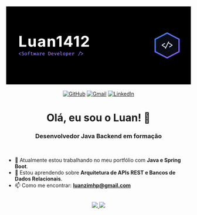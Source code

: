<p align="center">
  <img src="https://github.com/Luan1412/Luan1412/blob/main/banner.png?raw=true" alt="Banner do Perfil">
</p>

<p align="center">
  <a href="LINK_DO_SEU_GITHUB" target="_blank"><img src="https://img.shields.io/badge/GitHub-100000?style=for-the-badge&logo=github&logoColor=white" alt="GitHub"></a>
  <a href="mailto:luanzimhp@gmail.com" target="_blank"><img src="https://img.shields.io/badge/Gmail-D14836?style=for-the-badge&logo=gmail&logoColor=white" alt="Gmail"></a>
  <a href="www.linkedin.com/in/luan-santana-de-oliveira-b45882213" target="_blank"><img src="https://img.shields.io/badge/LinkedIn-0077B5?style=for-the-badge&logo=linkedin&logoColor=white" alt="LinkedIn"></a>
  </p>

<h1 align="center">Olá, eu sou o Luan! 👋</h1>
<h3 align="center">Desenvolvedor Java Backend em formação</h3>

<br>

- 🔭 Atualmente estou trabalhando no meu portfólio com **Java e Spring Boot**.
- 🌱 Estou aprendendo sobre **Arquitetura de APIs REST e Bancos de Dados Relacionais**.
- 📫 Como me encontrar: **luanzimhp@gmail.com**

<br>

<div align="center">
  <a href="https://github.com/Luan1412">
  <img height="180em" src="https://github-readme-stats.vercel.app/api?username=Luan1412&show_icons=true&theme=dracula&include_all_commits=true&count_private=true"/>
  <img height="180em" src="https://github-readme-stats.vercel.app/api/top-langs/?username=Luan1412&layout=compact&langs_count=7&theme=dracula"/>
</div>
